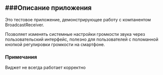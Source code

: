 ###Описание приложения
---
Это тестовое приложение, демонстрирующее работу с компанентом BroadcastReceiver.

Позволяет изменять системные настройки громкости звука через пользовательский интерфейс, 
полезно для пользователей с поломанной кнопкой регулировки громкости на смартфоне.

### Примечания
Виджет не всегда работает корректно